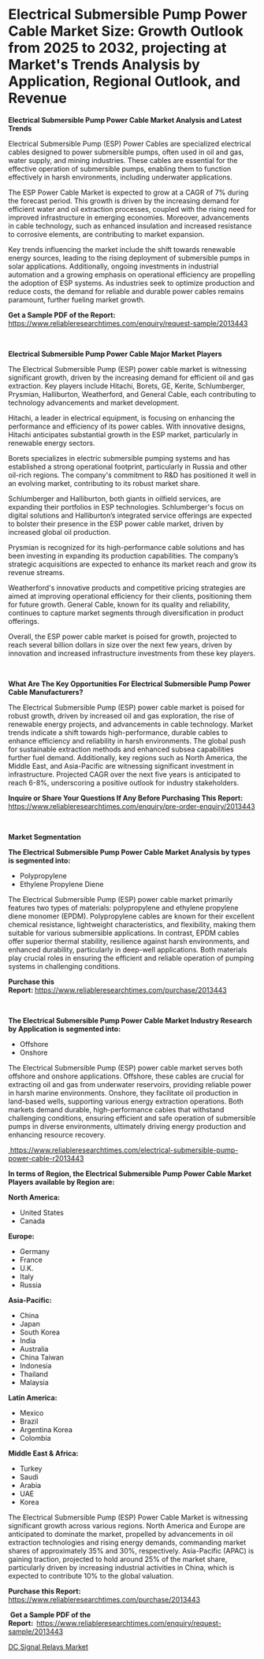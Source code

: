<p><h1>Electrical Submersible Pump Power Cable Market Size: Growth Outlook from 2025 to 2032, projecting at Market's Trends Analysis by Application, Regional Outlook, and Revenue</h1></p><p><strong>Electrical Submersible Pump Power Cable Market Analysis and Latest Trends</strong></p>
<p><p>Electrical Submersible Pump (ESP) Power Cables are specialized electrical cables designed to power submersible pumps, often used in oil and gas, water supply, and mining industries. These cables are essential for the effective operation of submersible pumps, enabling them to function effectively in harsh environments, including underwater applications.</p><p>The ESP Power Cable Market is expected to grow at a CAGR of 7% during the forecast period. This growth is driven by the increasing demand for efficient water and oil extraction processes, coupled with the rising need for improved infrastructure in emerging economies. Moreover, advancements in cable technology, such as enhanced insulation and increased resistance to corrosive elements, are contributing to market expansion.</p><p>Key trends influencing the market include the shift towards renewable energy sources, leading to the rising deployment of submersible pumps in solar applications. Additionally, ongoing investments in industrial automation and a growing emphasis on operational efficiency are propelling the adoption of ESP systems. As industries seek to optimize production and reduce costs, the demand for reliable and durable power cables remains paramount, further fueling market growth.</p></p>
<p><strong>Get a Sample PDF of the Report:&nbsp;</strong> <a href="https://www.reliableresearchtimes.com/enquiry/request-sample/2013443?utm_campaign=3444&utm_medium=2&utm_source=Github&utm_content=ia&utm_term=07042025&utm_id=electrical-submersible-pump-power-cable">https://www.reliableresearchtimes.com/enquiry/request-sample/2013443</a></p>
<p>&nbsp;</p>
<p><strong>Electrical Submersible Pump Power Cable Major Market Players</strong></p>
<p><p>The Electrical Submersible Pump (ESP) power cable market is witnessing significant growth, driven by the increasing demand for efficient oil and gas extraction. Key players include Hitachi, Borets, GE, Kerite, Schlumberger, Prysmian, Halliburton, Weatherford, and General Cable, each contributing to technology advancements and market development.</p><p>Hitachi, a leader in electrical equipment, is focusing on enhancing the performance and efficiency of its power cables. With innovative designs, Hitachi anticipates substantial growth in the ESP market, particularly in renewable energy sectors.</p><p>Borets specializes in electric submersible pumping systems and has established a strong operational footprint, particularly in Russia and other oil-rich regions. The company's commitment to R&D has positioned it well in an evolving market, contributing to its robust market share.</p><p>Schlumberger and Halliburton, both giants in oilfield services, are expanding their portfolios in ESP technologies. Schlumberger's focus on digital solutions and Halliburton’s integrated service offerings are expected to bolster their presence in the ESP power cable market, driven by increased global oil production.</p><p>Prysmian is recognized for its high-performance cable solutions and has been investing in expanding its production capabilities. The company’s strategic acquisitions are expected to enhance its market reach and grow its revenue streams.</p><p>Weatherford's innovative products and competitive pricing strategies are aimed at improving operational efficiency for their clients, positioning them for future growth. General Cable, known for its quality and reliability, continues to capture market segments through diversification in product offerings.</p><p>Overall, the ESP power cable market is poised for growth, projected to reach several billion dollars in size over the next few years, driven by innovation and increased infrastructure investments from these key players.</p></p>
<p>&nbsp;</p>
<p><strong>What Are The Key Opportunities For Electrical Submersible Pump Power Cable Manufacturers?</strong></p>
<p><p>The Electrical Submersible Pump (ESP) power cable market is poised for robust growth, driven by increased oil and gas exploration, the rise of renewable energy projects, and advancements in cable technology. Market trends indicate a shift towards high-performance, durable cables to enhance efficiency and reliability in harsh environments. The global push for sustainable extraction methods and enhanced subsea capabilities further fuel demand. Additionally, key regions such as North America, the Middle East, and Asia-Pacific are witnessing significant investment in infrastructure. Projected CAGR over the next five years is anticipated to reach 6-8%, underscoring a positive outlook for industry stakeholders.</p></p>
<p><strong>Inquire or Share Your Questions If Any Before Purchasing This Report:</strong> <a href="https://www.reliableresearchtimes.com/enquiry/pre-order-enquiry/2013443?utm_campaign=3444&utm_medium=2&utm_source=Github&utm_content=ia&utm_term=07042025&utm_id=electrical-submersible-pump-power-cable">https://www.reliableresearchtimes.com/enquiry/pre-order-enquiry/2013443</a></p>
<p>&nbsp;</p>
<p><strong>Market Segmentation</strong></p>
<p><strong>The Electrical Submersible Pump Power Cable Market Analysis by types is segmented into:</strong></p>
<p><ul><li>Polypropylene</li><li>Ethylene Propylene Diene</li></ul></p>
<p><p>The Electrical Submersible Pump (ESP) power cable market primarily features two types of materials: polypropylene and ethylene propylene diene monomer (EPDM). Polypropylene cables are known for their excellent chemical resistance, lightweight characteristics, and flexibility, making them suitable for various submersible applications. In contrast, EPDM cables offer superior thermal stability, resilience against harsh environments, and enhanced durability, particularly in deep-well applications. Both materials play crucial roles in ensuring the efficient and reliable operation of pumping systems in challenging conditions.</p></p>
<p><strong>Purchase this Report:&nbsp;</strong><a href="https://www.reliableresearchtimes.com/purchase/2013443?utm_campaign=3444&utm_medium=2&utm_source=Github&utm_content=ia&utm_term=07042025&utm_id=electrical-submersible-pump-power-cable">https://www.reliableresearchtimes.com/purchase/2013443</a></p>
<p>&nbsp;</p>
<p><strong>The Electrical Submersible Pump Power Cable Market Industry Research by Application is segmented into:</strong></p>
<p><ul><li>Offshore</li><li>Onshore</li></ul></p>
<p><p>The Electrical Submersible Pump (ESP) power cable market serves both offshore and onshore applications. Offshore, these cables are crucial for extracting oil and gas from underwater reservoirs, providing reliable power in harsh marine environments. Onshore, they facilitate oil production in land-based wells, supporting various energy extraction operations. Both markets demand durable, high-performance cables that withstand challenging conditions, ensuring efficient and safe operation of submersible pumps in diverse environments, ultimately driving energy production and enhancing resource recovery.</p></p>
<p><a href="https://www.reliableresearchtimes.com/electrical-submersible-pump-power-cable-r2013443?utm_campaign=3444&utm_medium=2&utm_source=Github&utm_content=ia&utm_term=07042025&utm_id=electrical-submersible-pump-power-cable">&nbsp;https://www.reliableresearchtimes.com/electrical-submersible-pump-power-cable-r2013443</a></p>
<p><strong>In terms of Region, the Electrical Submersible Pump Power Cable Market Players available by Region are:</strong></p>
<p>
    <p> <strong> North America: </strong>
        <ul>
            <li>United States</li>
            <li>Canada</li>
        </ul>
        </p> 
    <p> <strong> Europe: </strong>
        <ul>
            <li>Germany</li>
            <li>France</li>
            <li>U.K.</li>
            <li>Italy</li>
            <li>Russia</li>
        </ul>
        </p> 
    <p> <strong> Asia-Pacific: </strong>
        <ul>
            <li>China</li>
            <li>Japan</li>
            <li>South Korea</li>
            <li>India</li>
            <li>Australia</li>
            <li>China Taiwan</li>
            <li>Indonesia</li>
            <li>Thailand</li>
            <li>Malaysia</li>
        </ul>
        </p> 
    <p> <strong> Latin America: </strong>
        <ul>
            <li>Mexico</li>
            <li>Brazil</li>
            <li>Argentina Korea</li>
            <li>Colombia</li>
        </ul>
        </p> 
    <p> <strong> Middle East & Africa: </strong>
        <ul>
            <li>Turkey</li>
            <li>Saudi</li>
            <li>Arabia</li>
            <li>UAE</li>
            <li>Korea</li>
        </ul>
    </p>
    </p>
<p><p>The Electrical Submersible Pump (ESP) Power Cable Market is witnessing significant growth across various regions. North America and Europe are anticipated to dominate the market, propelled by advancements in oil extraction technologies and rising energy demands, commanding market shares of approximately 35% and 30%, respectively. Asia-Pacific (APAC) is gaining traction, projected to hold around 25% of the market share, particularly driven by increasing industrial activities in China, which is expected to contribute 10% to the global valuation.</p></p>
<p><strong>Purchase this Report: </strong><a href="https://www.reliableresearchtimes.com/purchase/2013443?utm_campaign=3444&utm_medium=2&utm_source=Github&utm_content=ia&utm_term=07042025&utm_id=electrical-submersible-pump-power-cable">https://www.reliableresearchtimes.com/purchase/2013443</a></p>
<p>&nbsp;<strong>Get a Sample PDF of the Report:&nbsp;&nbsp;</strong><a href="https://www.reliableresearchtimes.com/enquiry/request-sample/2013443?utm_campaign=3444&utm_medium=2&utm_source=Github&utm_content=ia&utm_term=07042025&utm_id=electrical-submersible-pump-power-cable">https://www.reliableresearchtimes.com/enquiry/request-sample/2013443</a></p>
<p><strong></strong></p>
<p><p><a href="https://github.com/lanuskarnajc/Market-Research-Report-List-1/blob/main/dc-signal-relays-market.md?utm_campaign=3444&utm_medium=2&utm_source=Github&utm_content=ia&utm_term=07042025&utm_id=electrical-submersible-pump-power-cable">DC Signal Relays Market</a></p></p>